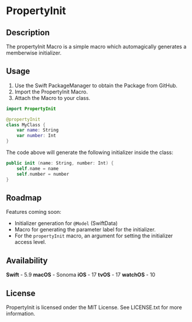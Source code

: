 #  PropertyInit


## Description

The propertyInit Macro is a simple macro which automagically generates a memberwise initializer.

## Usage

1. Use the Swift PackageManager to obtain the Package from GitHub.
2. Import the PropertyInit Macro.
3. Attach the Macro to your class. 

```swift
import PropertyInit 

@propertyInit
class MyClass {
    var name: String
    var number: Int
}
```

The code above will generate the following initializer inside the class:

```swift
public init (name: String, number: Int) {
    self.name = name
    self.number = number
}
```

## Roadmap

Features coming soon:

- Initializer generation for `@Model` (SwiftData)
- Macro for generating the parameter label for the initializer.
- For the `propertyInit` macro, an argument for setting the initializer access level.

## Availability

**Swift**   - 5.9
**macOS**   - Sonoma
**iOS**     - 17
**tvOS**    - 17
**watchOS** - 10


## License

PropertyInit is licensed onder the MIT License.
See LICENSE.txt for more information.




